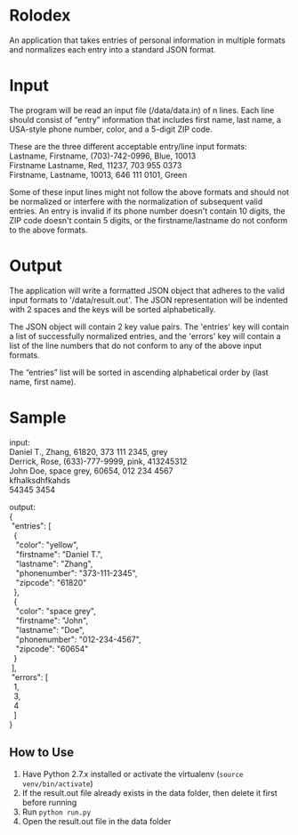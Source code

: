 # Rolodex

An application that takes entries of personal information in multiple formats and normalizes each entry into a standard JSON format.

# Input

The program will be read an input file (/data/data.in) of n lines. Each line should consist of “entry” information that includes first name, last name, a USA-style phone number, color, and a 5-digit ZIP code.

These are the three different acceptable entry/line input formats: <br />
Lastname, Firstname, (703)-742-0996, Blue, 10013 <br />
Firstname Lastname, Red, 11237, 703 955 0373 <br />
Firstname, Lastname, 10013, 646 111 0101, Green 

Some of these input lines might not follow the above formats and should not be normalized or interfere with the normalization of subsequent valid entries. An entry is invalid if its phone number doesn't contain 10 digits, the ZIP code doesn't contain 5 digits, or the firstname/lastname do not conform to the above formats. 

# Output
The application will write a formatted JSON object that adheres to the valid input formats to '/data/result.out'. The JSON representation will be indented with 2 spaces and the keys will be sorted alphabetically.

The JSON object will contain 2 key value pairs. The 'entries' key will contain a list of successfully normalized entries, and the 'errors' key will contain a list of the line numbers that do not conform to any of the above input formats.

The “entries” list will be sorted in ascending alphabetical order by (last name, first name).

# Sample

input: <br />
Daniel T., Zhang, 61820, 373 111 2345, grey <br />
Derrick, Rose, (633)-777-9999, pink, 413245312 <br />
John Doe, space grey, 60654, 012 234 4567 <br />
kfhalksdhfkahds <br />
54345 3454 <br />

output: <br />
{ <br />
  &nbsp;"entries": [ <br />
  &nbsp;&nbsp;{ <br />
  &nbsp;&nbsp;&nbsp;"color": "yellow", <br />
  &nbsp;&nbsp;&nbsp;"firstname": "Daniel T.", <br />
  &nbsp;&nbsp;&nbsp;"lastname": "Zhang", <br />
  &nbsp;&nbsp;&nbsp;"phonenumber": "373-111-2345", <br />
  &nbsp;&nbsp;&nbsp;"zipcode": "61820" <br />
  &nbsp;&nbsp;}, <br />
  &nbsp;&nbsp;{ <br />
  &nbsp;&nbsp;&nbsp;"color": "space grey", <br />
  &nbsp;&nbsp;&nbsp;"firstname": "John", <br />
  &nbsp;&nbsp;&nbsp;"lastname": "Doe", <br />
  &nbsp;&nbsp;&nbsp;"phonenumber": "012-234-4567", <br />
  &nbsp;&nbsp;&nbsp;"zipcode": "60654" <br />
  &nbsp;&nbsp;}  <br />
  &nbsp;], <br />
  &nbsp;"errors": [ <br />
  &nbsp;&nbsp;1, <br />
  &nbsp;&nbsp;3, <br />
  &nbsp;&nbsp;4 <br />
  &nbsp;&nbsp;] <br />
} <br />

## How to Use
1. Have Python 2.7.x installed or activate the virtualenv (```source venv/bin/activate```)
2. If the result.out file already exists in the data folder, then delete it first before running
3. Run ``python run.py``
4. Open the result.out file in the data folder
